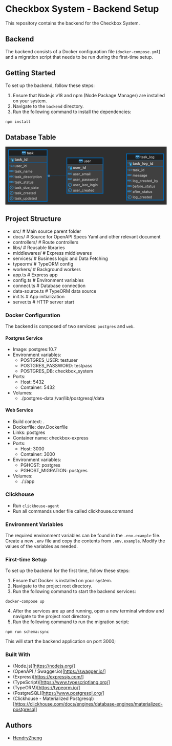 # Checkbox System - Backend Setup

This repository contains the backend for the Checkbox System.

## Backend

The backend consists of a Docker configuration file (`docker-compose.yml`) and a migration script that needs to be run during the first-time setup.

## Getting Started

To set up the backend, follow these steps:

1. Ensure that Node.js v18 and npm (Node Package Manager) are installed on your system.
2. Navigate to the `backend` directory.
3. Run the following command to install the dependencies:

```shell
npm install
```

## Database Table
![Database Schme](./docs/checkbox_task_erd.png)

## Project Structure 
- src/ # Main source parent folder
- docs/ # Source for OpenAPI Specs Yaml and other relevant document
- controllers/ # Route controllers 
- libs/ # Reusable libraries
- middlewares/ # Express middlewares
- services/ # Business logic and Data Fetching
- typeorm/ # TypeORM config
- workers/ # Background workers
- app.ts # Express app
- config.ts # Environment variables 
- connect.ts # Database connection
- data-source.ts # TypeORM data source
- init.ts # App initialization
- server.ts # HTTP server start

### Docker Configuration

The backend is composed of two services: `postgres` and `web`.

#### Postgres Service

- Image: postgres:10.7
- Environment variables:
  - POSTGRES_USER: testuser
  - POSTGRES_PASSWORD: testpass
  - POSTGRES_DB: checkbox_system
- Ports:
  - Host: 5432
  - Container: 5432
- Volumes:
  - ./postgres-data:/var/lib/postgresql/data

#### Web Service

- Build context: .
- Dockerfile: dev.Dockerfile
- Links: postgres
- Container name: checkbox-express
- Ports:
  - Host: 3000
  - Container: 3000
- Environment variables:
  - PGHOST: postgres
  - PGHOST_MIGRATION: postgres
- Volumes:
  - ./:/app


### Clickhouse
- Run `clickhouse-agent`
- Run all commands under file called clickhouse.command
  

### Environment Variables

The required environment variables can be found in the `.env.example` file. Create a new `.env` file and copy the contents from `.env.example`. Modify the values of the variables as needed.


### First-time Setup

To set up the backend for the first time, follow these steps:

1. Ensure that Docker is installed on your system.
2. Navigate to the project root directory.
3. Run the following command to start the backend services:

```shell
docker-compose up
```

4. After the services are up and running, open a new terminal window and navigate to the project root directory.
5. Run the following command to run the migration script:

```shell
npm run schema:sync
```

This will start the backend application on port 3000;

### Built With
- (Node.js)[https://nodejs.org/]
- (OpenAPI / Swagger.io)[https://swagger.io/]
- (Express)[https://expressjs.com/]
- (TypeScript)[https://www.typescriptlang.org/]
- (TypeORM)[https://typeorm.io/]
- (PostgreSQL)[https://www.postgresql.org/]
- (Clickhouse - Materialized Postgresql) [https://clickhouse.com/docs/engines/database-engines/materialized-postgresql]
## Authors

- [HendryZheng](https://github.com/xen-HendryZheng)
